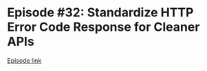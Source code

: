 # Episode #32: Standardize HTTP Error Code Response for Cleaner APIs

[Episode link](https://www.codeheim.io/courses/Episode-32-Structured-Way-to-Send-HTTP-Error-Codes-660a8d8132c94a115270a308)
